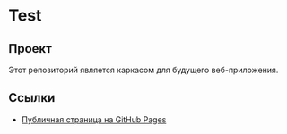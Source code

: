 # Test
## Проект
Этот репозиторий является каркасом для будущего веб-приложения.
## Ссылки
- [Публичная страница на GitHub Pages](https://maninspacee.github.io/src/my-awesome-project/index.html)
